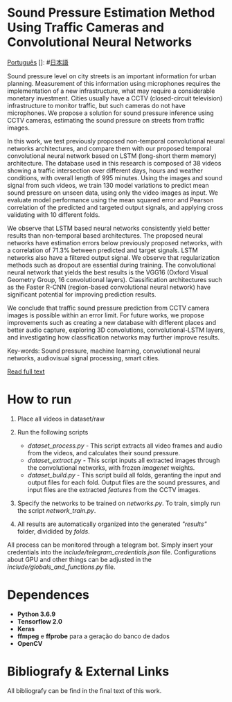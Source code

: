 # Sound Pressure Estimation Method Using Traffic Cameras and Convolutional Neural Networks
[Português](https://github.com/ma-ath/tcc-matheuslima/blob/master/README.md)
[]: #[日本語](https://github.com/ma-ath/tcc-matheuslima/blob/master/readme/README.jp.md)

Sound pressure level on city streets is an important information for urban planning. Measurement of this information using microphones requires the implementation of a new infrastructure, what may require a considerable monetary investment. Cities usually have a CCTV (closed-circuit television) infrastructure to monitor traffic, but such cameras do not have microphones. We propose a solution for sound pressure inference using CCTV cameras, estimating the sound pressure on streets from traffic images.

In this work, we test previously proposed non-temporal convolutional neural networks architectures, and compare them with our proposed temporal convolutional neural network based on LSTM (long-short therm memory) architecture. The database used in this research is composed of 38 videos showing a traffic intersection over different days, hours and weather conditions, with overall length of 995 minutes. Using the images and sound signal from such videos, we train 130 model variations to predict mean sound pressure on unseen data, using only the video images as input. We evaluate model performance using the mean squared error and Pearson correlation of the predicted and targeted output signals, and applying cross validating with 10 different folds.

We observe that LSTM based neural networks consistently yield better results than non-temporal based architectures. The proposed neural networks have estimation errors below previously proposed networks, with a correlation of 71.3% between predicted and target signals. LSTM networks also have a filtered output signal. We observe that regularization methods such as dropout are essential during training. The convolutional neural network that yields the best results is the VGG16 (Oxford Visual Geometry Group, 16 convolutional layers). Classification architectures such as the Faster R-CNN (region-based convolutional neural network) have significant potential for improving prediction results.

We conclude that traffic sound pressure prediction from CCTV camera images is possible within an error limit. For future works, we propose improvements such as creating a new database with different places and better audio capture, exploring 3D convolutions, convolutional-LSTM layers, and investigating how classification networks may further improve results.

Key-words: Sound pressure, machine learning, convolutional neural networks, audiovisual signal processing, smart cities.


[Read full text](https://www.monografias.poli.ufrj.br/monografias/monopoli10032736.pdf)

# How to run

1. Place all videos in dataset/raw
2. Run the following scripts
   - _dataset_process.py_ - This script extracts all video frames and audio from the videos, and calculates their sound pressure.
   - _dataset_extract.py_ - This script inputs all extracted images through the convolutional networks, with frozen _imagenet_ weights.
   - _dataset_build.py_   - This script build all folds, geranting the input and output files for each fold. Output files are the sound pressures, and input files are the extracted _features_ from the CCTV images.   

3. Specify the networks to be trained on _networks.py_. To train, simply run the script _network_train.py_.

4. All results are automatically organized into the generated _"results"_ folder, dividided by _folds_.

All process can be monitored through a telegram bot. Simply insert your credentials into the _include/telegram_credentials.json_ file.
Configurations about GPU and other things can be adjusted in the _include/globals_and_functions.py_ file.

# Dependences

* **Python 3.6.9**
* **Tensorflow 2.0**
* **Keras**
* **ffmpeg** e **ffprobe** para a geração do banco de dados
* **OpenCV**

# Bibliografy & External Links
All bibliografy can be find in the final text of this work.
